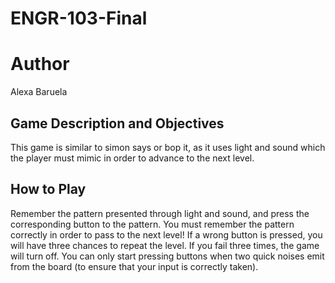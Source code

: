 # ENGR-103-Final

# Author
Alexa Baruela

## Game Description and Objectives
This game is similar to simon says or bop it, as it uses light and sound which the player must mimic in order to advance to the next level.

## How to Play 
Remember the pattern presented through light and sound, and press the corresponding button to the pattern.  You must remember the pattern correctly in order to pass to the next level!  If a wrong button is pressed, you will have three chances to repeat the level.  If you fail three times, the game will turn off.  You can only start pressing buttons when two quick noises emit from the board (to ensure that your input is correctly taken).
